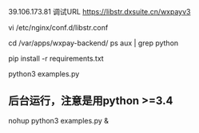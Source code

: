39.106.173.81
调试URL https://libstr.dxsuite.cn/wxpayv3


vi /etc/nginx/conf.d/libstr.conf

cd /var/apps/wxpay-backend/
ps aux | grep python

pip install -r requirements.txt

python3 examples.py

## 后台运行，注意是用python >=3.4
nohup python3 examples.py &

